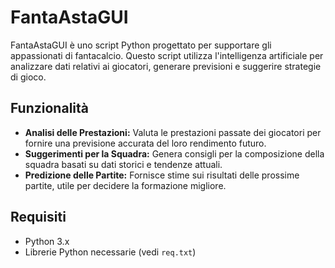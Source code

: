 # FantaAstaGUI

FantaAstaGUI è uno script Python progettato per supportare gli appassionati di fantacalcio. Questo script utilizza l'intelligenza artificiale per analizzare dati relativi ai giocatori, generare previsioni e suggerire strategie di gioco.

## Funzionalità

- **Analisi delle Prestazioni:** Valuta le prestazioni passate dei giocatori per fornire una previsione accurata del loro rendimento futuro.
- **Suggerimenti per la Squadra:** Genera consigli per la composizione della squadra basati su dati storici e tendenze attuali.
- **Predizione delle Partite:** Fornisce stime sui risultati delle prossime partite, utile per decidere la formazione migliore.

## Requisiti

- Python 3.x
- Librerie Python necessarie (vedi `req.txt`)
